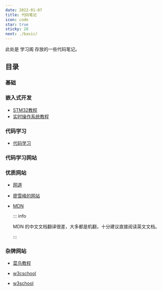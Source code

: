 ```yaml
---
date: 2022-01-07
title: 代码笔记
icon: code
star: true
sticky: 20
next: ./basic/
---
```


此处是 学习阁 存放的一些代码笔记。

<!-- more -->

## 目录

### 基础

<!-- - [基础知识](basic/README.md)

- [Windows 基础](windows/README.md)

- [GitHub 介绍](github/README.md) -->
### 嵌入式开发

- [STM32教程](./stm32/README.md)
- [实时操作系统教程](./rtos/README.md)

### 代码学习

- [代码学习](language/README.md)

### 代码学习网站

### 优质网站

- [网道](https://wangdoc.com/)

- [廖雪峰的网站](https://www.liaoxuefeng.com/)

- [MDN](https://developer.mozilla.org/zh-CN/)

  ::: info

  MDN 的中文文档翻译很差，大多都是机翻，十分建议直接阅读英文文档。

  :::

### 杂牌网站

- [菜鸟教程](https://www.runoob.com/) <Badge text="内容比较新" />

- [w3cschool](https://www.w3cschool.cn) <Badge text="内容最新" /> <Badge text="有手机APP" /> <Badge text="广告信息多" type="warn" />

- [w3school](http://www.w3school.com.cn/) <Badge text="内容比较旧" type="warn" />
